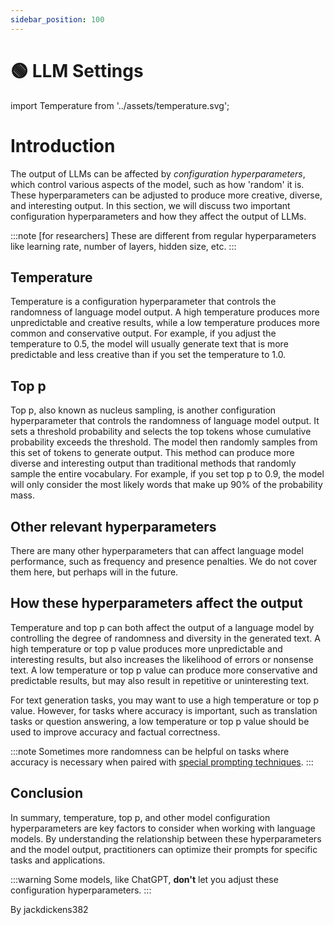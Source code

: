 ```yaml
---
sidebar_position: 100
---
```


# 🟢 LLM Settings


import Temperature from '../assets/temperature.svg';

<div style={{textAlign: 'center'}}>
  <Temperature style={{width:"500px",height:"300px",verticalAlign:"top"}}/>
</div>


# Introduction

The output of LLMs can be affected by *configuration hyperparameters*, which control various aspects of the model, such as how 'random' it is. These hyperparameters can be adjusted to produce more creative, diverse, and interesting output. In this section, we will discuss two important configuration hyperparameters and how they affect the output of LLMs.

:::note
[for researchers] These are different from regular hyperparameters like learning rate, number of layers, hidden size, etc. 
:::

## Temperature

Temperature is a configuration hyperparameter that controls the randomness of language model output. A high temperature produces more unpredictable and creative results, while a low temperature produces more common and conservative output. For example, if you adjust the temperature to 0.5, the model will usually generate text that is more predictable and less creative than if you set the temperature to 1.0.

## Top p

Top p, also known as nucleus sampling, is another configuration hyperparameter that controls the randomness of language model output. It sets a threshold probability and selects the top tokens whose cumulative probability exceeds the threshold. The model then randomly samples from this set of tokens to generate output. This method can produce more diverse and interesting output than traditional methods that randomly sample the entire vocabulary. For example, if you set top p to 0.9, the model will only consider the most likely words that make up 90% of the probability mass.

## Other relevant hyperparameters

There are many other hyperparameters that can affect language model performance, such as frequency and presence penalties. We do not cover them here, but perhaps will in the future.

## How these hyperparameters affect the output

Temperature and top p can both affect the output of a language model by controlling the degree of randomness and diversity in the generated text. A high temperature or top p value produces more unpredictable and interesting results, but also increases the likelihood of errors or nonsense text. A low temperature or top p value can produce more conservative and predictable results, but may also result in repetitive or uninteresting text.

For text generation tasks, you may want to use a high temperature or top p value. However, for tasks where accuracy is important, such as translation tasks or question answering, a low temperature or top p value should be used to improve accuracy and factual correctness.

:::note
Sometimes more randomness can be helpful on tasks where accuracy is necessary when paired with [special prompting techniques](https://learnprompting.org/docs/intermediate/self_consistency).
:::




## Conclusion

In summary, temperature, top p, and other model configuration hyperparameters are key factors to consider when working with language models. By understanding the relationship between these hyperparameters and the model output, practitioners can optimize their prompts for specific tasks and applications.

:::warning
Some models, like ChatGPT, **don't** let you adjust these configuration hyperparameters.
:::

By jackdickens382